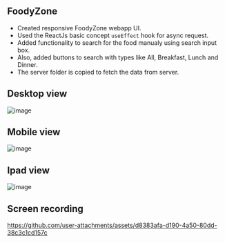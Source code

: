 ## FoodyZone

- Created responsive FoodyZone webapp UI.
- Used the ReactJs basic concept `useEffect` hook for async request.
- Added functionality to search for the food manualy using search input box.
- Also, added buttons to search with types like All, Breakfast, Lunch and Dinner.
- The server folder is copied to fetch the data from server.

## Desktop view
![image](https://github.com/user-attachments/assets/2142e3ee-2a31-4557-a3d4-ccebd9991e8e)


## Mobile view
![image](https://github.com/user-attachments/assets/68d3f987-db95-424b-bb2b-88a379a4ea17)


## Ipad view
![image](https://github.com/user-attachments/assets/e66dd805-77a7-4235-bfd7-f2958fbe6d50)

## Screen recording

https://github.com/user-attachments/assets/d8383afa-d190-4a50-80dd-38c3c1cd157c

